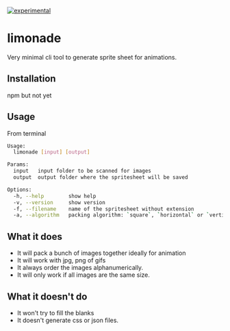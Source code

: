 [![experimental](http://badges.github.io/stability-badges/dist/experimental.svg)](http://github.com/badges/stability-badges)

# limonade
Very minimal cli tool to generate sprite sheet for animations.

## Installation
npm but not yet

## Usage
From terminal
```bash
Usage:
  limonade [input] [output]

Params:
  input   input folder to be scanned for images
  output  output folder where the spritesheet will be saved

Options:
  -h, --help        show help
  -v, --version     show version
  -f, --filename    name of the spritesheet without extension
  -a, --algorithm   packing algorithm: `square`, `horizontal` or `vertical`
```

## What it does
* It will pack a bunch of images together ideally for animation
* It will work with jpg, png of gifs
* It always order the images alphanumerically.
* It will only work if all images are the same size.

## What it doesn't do
* It won't try to fill the blanks
* It doesn't generate css or json files.
